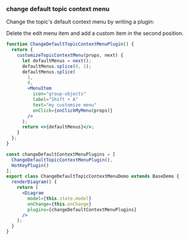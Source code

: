 ### change default topic context menu

Change the topic's default context menu by writing a plugin:

Delete the edit menu item and add a custom item in the second position.

```jsx
function ChangeDefaultTopicContextMenuPlugin() {
  return {
    customizeTopicContextMenu(props, next) {
      let defaultMenus = next();
      defaultMenus.splice(0, 1);
      defaultMenus.splice(
        1,
        0,
        <MenuItem
          icon="group-objects"
          label="Shift + A"
          text="my customize menu"
          onClick={onClickMyMenu(props)}
        />
      );
      return <>{defaultMenus}</>;
    }
  };
}

const changeDefaultContextMenuPlugins = [
  ChangeDefaultTopicContextMenuPlugin(),
  HotKeyPlugin()
];
export class ChangeDefaultTopicContextMenuDemo extends BaseDemo {
  renderDiagram() {
    return (
      <Diagram
        model={this.state.model}
        onChange={this.onChange}
        plugins={changeDefaultContextMenuPlugins}
      />
    );
  }
}
```
